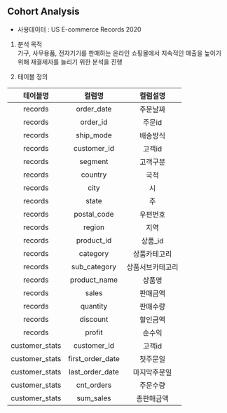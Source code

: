 ## Cohort Analysis

- 사용데이터 : US E-commerce Records 2020

1. 분석 목적  
가구, 사무용품, 전자기기를 판매하는 온라인 쇼핑몰에서 지속적인 매출을 높이기 위해 재결제자를 늘리기 위한 분석을 진행

2. 테이블 정의

|테이블명|컬럼명   |컬럼설명|
|:------:|:--------:|:-------:|
|records|order_date|주문날짜|
|records|order_id|주문id|
|records|ship_mode|배송방식|
|records|customer_id|고객id|
|records|segment|고객구분|
|records|country|국적|
|records|city|시|
|records|state|주|
|records|postal_code|우편번호|
|records|region|지역|
|records|product_id|상품_id|
|records|category|상품카테고리|
|records|sub_category|상품서브카테고리|
|records|product_name|상품명|
|records|sales|판매금액|
|records|quantity|판매수량|
|records|discount|할인금액|
|records|profit|순수익|
|customer_stats|customer_id|고객id|
|customer_stats|first_order_date|첫주문일|
|customer_stats|last_order_date|마지막주문일|
|customer_stats|cnt_orders|주문수량|
|customer_stats|sum_sales|총판매금액|
